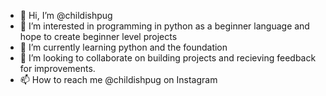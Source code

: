 - 👋 Hi, I’m @childishpug
- 👀 I’m interested in programming in python as a beginner language and hope to create beginner level projects
- 🌱 I’m currently learning python and the foundation
- 💞️ I’m looking to collaborate on building projects and recieving feedback for improvements.
- 📫 How to reach me @childishpug on Instagram

<!---
childishpug/childishpug is a ✨ special ✨ repository because its `README.md` (this file) appears on your GitHub profile.
You can click the Preview link to take a look at your changes.
--->
